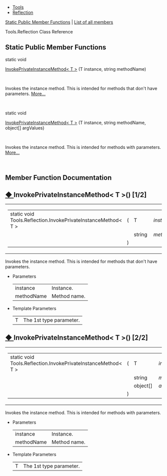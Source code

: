   - [Tools](namespace_tools.html)
  - [Reflection](class_tools_1_1_reflection.html)

[Static Public Member Functions](#pub-static-methods) | [List of all
members](class_tools_1_1_reflection-members.html)

Tools.Reflection Class Reference

##  Static Public Member Functions

static void 

[InvokePrivateInstanceMethod\< T
\>](class_tools_1_1_reflection.html#a4da25acf1998dbb27b4a99242b276673)
(T instance, string methodName)

 

Invokes the instance method. This is intended for methods that don't
have parameters.
[More...](class_tools_1_1_reflection.html#a4da25acf1998dbb27b4a99242b276673)  

 

static void 

[InvokePrivateInstanceMethod\< T
\>](class_tools_1_1_reflection.html#aabce3f0f6c38fa458074fbfab27d2277)
(T instance, string methodName, object\[\] argValues)

 

Invokes the instance method. This is intended for methods with
parameters.
[More...](class_tools_1_1_reflection.html#aabce3f0f6c38fa458074fbfab27d2277)  

 

## Member Function Documentation

## [◆ ](#a4da25acf1998dbb27b4a99242b276673)InvokePrivateInstanceMethod\< T \>() \[1/2\]

<table>
<colgroup>
<col style="width: 50%" />
<col style="width: 50%" />
</colgroup>
<tbody>
<tr class="odd">
<td><table>
<tbody>
<tr class="odd">
<td>static void Tools.Reflection.InvokePrivateInstanceMethod&lt; T &gt;</td>
<td>(</td>
<td>T </td>
<td><em>instance</em>,</td>
</tr>
<tr class="even">
<td></td>
<td></td>
<td>string </td>
<td><em>methodName</em> </td>
</tr>
<tr class="odd">
<td></td>
<td>)</td>
<td></td>
<td></td>
</tr>
</tbody>
</table></td>
<td><span class="mlabels"><span class="mlabel">inline</span><span class="mlabel">static</span></span></td>
</tr>
</tbody>
</table>

Invokes the instance method. This is intended for methods that don't
have parameters.

  - Parameters
    
    |            |              |
    | ---------- | ------------ |
    | instance   | Instance.    |
    | methodName | Method name. |
    

<!-- end list -->

  - Template Parameters
    
    |   |                         |
    | - | ----------------------- |
    | T | The 1st type parameter. |
    

## [◆ ](#aabce3f0f6c38fa458074fbfab27d2277)InvokePrivateInstanceMethod\< T \>() \[2/2\]

<table>
<colgroup>
<col style="width: 50%" />
<col style="width: 50%" />
</colgroup>
<tbody>
<tr class="odd">
<td><table>
<tbody>
<tr class="odd">
<td>static void Tools.Reflection.InvokePrivateInstanceMethod&lt; T &gt;</td>
<td>(</td>
<td>T </td>
<td><em>instance</em>,</td>
</tr>
<tr class="even">
<td></td>
<td></td>
<td>string </td>
<td><em>methodName</em>,</td>
</tr>
<tr class="odd">
<td></td>
<td></td>
<td>object[] </td>
<td><em>argValues</em> </td>
</tr>
<tr class="even">
<td></td>
<td>)</td>
<td></td>
<td></td>
</tr>
</tbody>
</table></td>
<td><span class="mlabels"><span class="mlabel">inline</span><span class="mlabel">static</span></span></td>
</tr>
</tbody>
</table>

Invokes the instance method. This is intended for methods with
parameters.

  - Parameters
    
    |            |              |
    | ---------- | ------------ |
    | instance   | Instance.    |
    | methodName | Method name. |
    

<!-- end list -->

  - Template Parameters
    
    |   |                         |
    | - | ----------------------- |
    | T | The 1st type parameter. |
